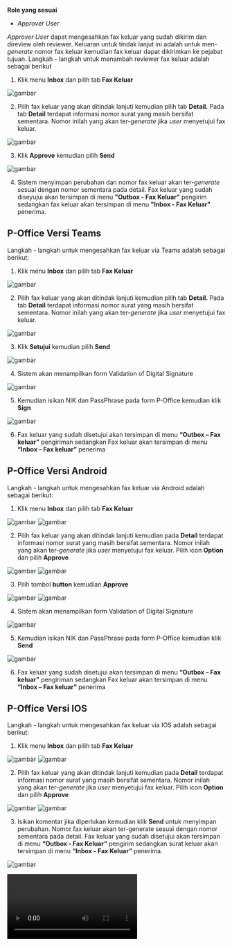 **Role yang sesuai**

- *Approver User*

*Approver User* dapat mengesahkan fax keluar yang sudah dikirim dan direview oleh reviewer. Keluaran untuk tindak lanjut ini adalah untuk men-*generate* nomor fax keluar kemudian fax keluar dapat dikirimkan ke pejabat tujuan. Langkah - langkah untuk menambah reviewer fax keluar adalah sebagai berikut

1. Klik menu **Inbox** dan pilih tab **Fax Keluar**

![gambar](FaxKeluar/FK_Web/FK50.jpg)

2. Pilih fax keluar yang akan ditindak lanjuti kemudian pilih tab **Detail.** Pada tab **Detail** terdapat informasi nomor surat yang masih bersifat sementara. Nomor inilah yang akan ter-*generate* jika *user* menyetujui fax keluar.

![gambar](FaxKeluar/FK_Web/FK51.jpg)

3. Klik **Approve** kemudian pilih **Send**

![gambar](FaxKeluar/FK_Web/FK52.jpg)

4. Sistem menyimpan perubahan dan nomor fax keluar akan ter-*generate* sesuai dengan nomor sementara pada detail. Fax keluar yang sudah diseyujui akan tersimpan di menu **"Outbox - Fax Keluar"** pengirim sedangkan fax keluar akan tersimpan di menu **"Inbox - Fax Keluar"** penerima.


## **P-Office Versi Teams**

Langkah - langkah untuk mengesahkan fax keluar via Teams adalah sebagai berikut:

1. Klik menu **Inbox** dan pilih tab **Fax Keluar**

![gambar](FaxKeluar/FK_Teams/FK40.png)

2. Pilih fax keluar yang akan ditindak lanjuti kemudian pilih tab **Detail.** Pada tab **Detail** terdapat informasi nomor surat yang masih bersifat sementara. Nomor inilah yang akan ter-*generate* jika *user* menyetujui fax keluar.

![gambar](FaxKeluar/FK_Teams/FK55.png)

3. Klik **Setujui** kemudian pilih **Send**

![gambar](FaxKeluar/FK_Teams/FK56.png)

4.	Sistem akan menampilkan form Validation of Digital Signature

![gambar](FaxKeluar/FK_Teams/FKN1.png)
 
5.	Kemudian isikan NIK dan PassPhrase pada form P-Office kemudian klik **Sign**

![gambar](FaxKeluar/FK_Teams/FKN2.png)

6.	Fax keluar yang sudah disetujui akan tersimpan di menu **“Outbox – Fax keluar”** pengiriman sedangkan Fax keluar akan tersimpan di menu **“Inbox – Fax keluar”** penerima


## **P-Office Versi Android**

Langkah - langkah untuk mengesahkan fax keluar via Android adalah sebagai berikut:

1. Klik menu **Inbox** dan pilih tab **Fax Keluar**

![gambar](FaxKeluar/FK_Android/NomorFK/A01.jpg) ![gambar](FaxKeluar/FK_Android/NomorFK/A02.jpg) 

2. Pilih fax keluar yang akan ditindak lanjuti kemudian pada **Detail** terdapat informasi nomor surat yang masih bersifat sementara. Nomor inilah yang akan ter-_generate_ jika _user_ menyetujui fax keluar. Pilih icon **Option** dan pilih **Approve**

![gambar](FaxKeluar/FK_Android/NomorFK/A04.jpg) ![gambar](FaxKeluar/FK_Android/NomorFK/A05.jpg)  

3. Pilih tombol **button** kemudian **Approve**
   
![gambar](FaxKeluar/FK_Android/NomorFK/A06.jpg) ![gambar](FaxKeluar/FK_Android/NomorFK/A07.jpg) 

4. Sistem akan menampilkan form Validation of Digital Signature
   
![gambar](FaxKeluar/FK_Android/NomorFK/A08.jpg)

5. Kemudian isikan NIK dan PassPhrase pada form P-Office kemudian klik **Send**
   
![gambar](FaxKeluar/FK_Android/NomorFK/A09.jpg)

6. Fax keluar yang sudah disetujui akan tersimpan di menu **“Outbox – Fax keluar”** pengiriman sedangkan Fax keluar akan tersimpan di menu **“Inbox – Fax keluar”** penerima

## **P-Office Versi IOS**

Langkah - langkah untuk mengesahkan fax keluar via IOS adalah sebagai berikut:

1. Klik menu **Inbox** dan pilih tab **Fax Keluar**

![gambar](FaxKeluar/FK_IOS/FK-34.1.png) ![gambar](FaxKeluar/FK_IOS/FK-34.2.png)

2. Pilih fax keluar yang akan ditindak lanjuti kemudian pada **Detail** terdapat informasi nomor surat yang masih bersifat sementara. Nomor inilah yang akan ter-_generate_ jika _user_ menyetujui fax keluar. Pilih icon **Option** dan pilih **Approve**

![gambar](FaxKeluar/FK_IOS/FK-41.1.png) ![gambar](FaxKeluar/FK_IOS/FK-41.2.png)

3.	Isikan komentar jika diperlukan kemudian klik **Send** untuk menyimpan perubahan. Nomor fax keluar akan ter-generate sesuai dengan nomor sementara pada detail. Fax keluar yang sudah disetujui akan tersimpan di menu **“Outbox - Fax Keluar”** pengirim sedangkan surat keluar akan tersimpan di menu **“Inbox - Fax Keluar”** penerima.

![gambar](FaxKeluar/FK_IOS/FK-42.png)

![](https://github.com/gitakencana/Persero-P-Office/blob/master/Video/Samsung%20vs%20Iphone.mp4)
